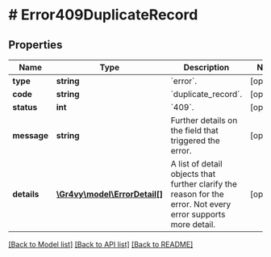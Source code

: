 # # Error409DuplicateRecord

## Properties

Name | Type | Description | Notes
------------ | ------------- | ------------- | -------------
**type** | **string** | &#x60;error&#x60;. | [optional]
**code** | **string** | &#x60;duplicate_record&#x60;. | [optional]
**status** | **int** | &#x60;409&#x60;. | [optional]
**message** | **string** | Further details on the field that triggered the error. | [optional]
**details** | [**\Gr4vy\model\ErrorDetail[]**](ErrorDetail.md) | A list of detail objects that further clarify the reason for the error. Not every error supports more detail. | [optional]

[[Back to Model list]](../../README.md#models) [[Back to API list]](../../README.md#endpoints) [[Back to README]](../../README.md)
